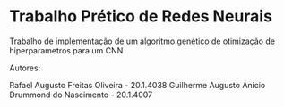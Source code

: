 # Trabalho Prético de Redes Neurais
Trabalho de implementação de um algoritmo genético de otimização de hiperparametros para um CNN

Autores:

Rafael Augusto Freitas Oliveira - 20.1.4038
Guilherme Augusto Anicio Drummond do Nascimento - 20.1.4007
